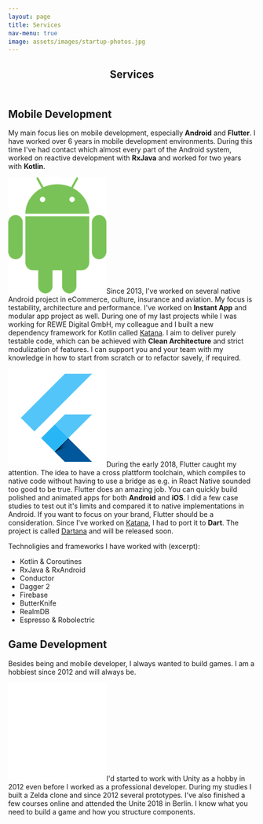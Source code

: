 ```yaml
---
layout: page
title: Services
nav-menu: true
image: assets/images/startup-photos.jpg
---
```


<!-- Main -->
<div id="main" class="alt">

<!-- Mobile -->
<section id="mobile">
	<div class="inner">
		<header class="major">
			<h1>Services</h1>
		</header>

<!-- Content -->
<h2 id="content">Mobile Development</h2>
<p>My main focus lies on mobile development, especially <b>Android</b> and <b>Flutter</b>. I have worked over 6 years in mobile development environments. During this time I've had contact which almost every part of the Android system, worked on reactive development with <b>RxJava</b> and worked for two years with <b>Kotlin</b>.</p>
<p><span class="image left"><img src="assets/images/Android_Robot_200.png" alt="" /></span>Since 2013, I've worked on several native Android project in eCommerce, culture, insurance and aviation. My focus is testability, architecture and performance. I've worked on <b>Instant App</b> and modular app project as well. During one of my last projects while I was working for REWE Digital GmbH, my colleague and I built a new dependency framework for Kotlin called <a target="_blank" href="https://github.com/rewe-digital/katana">Katana</a>. I aim to deliver purely testable code, which can be achieved with <b>Clean Architecture</b> and strict modulization of features. I can support you and your team with my knowledge in how to start from scratch or to refactor savely, if required.</p>

<p><span class="image right"><img src="assets/images/flutter.png" alt="" /></span>During the early 2018, Flutter caught my attention. The idea to have a cross plattform toolchain, which compiles to native code without having to use a bridge as e.g. in React Native sounded too good to be true. Flutter does an amazing job. You can quickly build polished and animated apps for both <b>Android</b> and <b>iOS</b>. I did a few case studies to test out it's limits and compared it to native implementations in Android. If you want to focus on your brand, Flutter should be a consideration. Since I've worked on <a target="_blank" href="https://github.com/rewe-digital/katana">Katana</a>, I had to port it to <b>Dart</b>. The project is called <a target="_blank" href="https://github.com/matthiasbruns/dartana">Dartana</a> and will be released soon.</p>

<p>Technoligies and frameworks I have worked with (excerpt):</p>
<ul>
	<li>Kotlin & Coroutines</li>
	<li>RxJava & RxAndroid</li>
	<li>Conductor</li>
	<li>Dagger 2</li>
	<li>Firebase</li>
	<li>ButterKnife</li>
	<li>RealmDB</li>
	<li>Espresso & Robolectric</li>
</ul>

</div>
</section>

<!-- Game -->
<section id="game">
	<div class="inner">

<!-- Content -->
<h2 id="content">Game Development</h2>
<p>Besides being and mobile developer, I always wanted to build games. I am a hobbiest since 2012 and will always be.</p>
<p><span class="image left"><img src="assets/images/unity-3d-vector-icon-logo.png" alt="" /></span>I'd started to work with Unity as a hobby in 2012 even before I worked as a professional developer. During my studies I built a Zelda clone and since 2012 several prototypes. I've also finished a few courses online and attended the Unite 2018 in Berlin. I know what you need to build a game and how you structure components.
</p>
<br/>
<br/>

</div>
</section>

</div>
